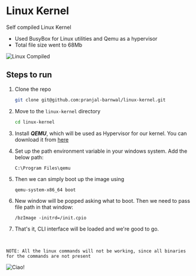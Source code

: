 # Linux Kernel
Self compiled Linux Kernel
- Used BusyBox for Linux utilities and Qemu as a hypervisor
- Total file size went to 68Mb

![Linux Compiled](https://pbs.twimg.com/media/GJDeJprXcAABiHK?format=jpg&name=large)

## Steps to run
1. Clone the repo
    ```sh
    git clone git@github.com:pranjal-barnwal/linux-kernel.git
    ```

2. Move to the `linux-kernel` directory
    ```sh
    cd linux-kernel
    ```

3. Install ***QEMU***, which will be used as Hypervisor for our  kernel. You can download it from [here](https://qemu.weilnetz.de)

4. Set up the path environment variable in your windows system. Add the below path:
    ```pwsh
    C:\Program Files\qemu
    ```

5. Then we can simply boot up the image using
    ```pwsh
    qemu-system-x86_64 boot
    ```

6. New window will be popped asking what to boot. Then we need to pass file path in that window:
    ```pwsh
    /bzImage -initrd=/init.cpio
    ```

7. That's it, CLI interface will be loaded and we're good to go.

<br>


    NOTE: All the linux commands will not be working, since all binaries for the commands are not present

![Ciao!](https://y.yarn.co/dba502c0-ff26-437c-8211-22e0421e42f0_text.gif)